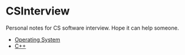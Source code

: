 # CSInterview
Personal notes for CS software interview. Hope it can help someone.

- [Operating System](os.md)
- [C++](cpp.md)
